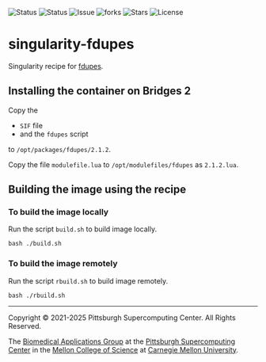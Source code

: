 ![Status](https://github.com/pscedu/singularity-fdupes/actions/workflows/main.yml/badge.svg)
![Status](https://github.com/pscedu/singularity-fdupes/actions/workflows/pretty.yml/badge.svg)
![Issue](https://img.shields.io/github/issues/pscedu/singularity-fdupes)
![forks](https://img.shields.io/github/forks/pscedu/singularity-fdupes)
![Stars](https://img.shields.io/github/stars/pscedu/singularity-fdupes)
![License](https://img.shields.io/github/license/pscedu/singularity-fdupes)

# singularity-fdupes
Singularity recipe for [fdupes](https://github.com/adrianlopezroche/fdupes).

## Installing the container on Bridges 2
Copy the

* `SIF` file
* and the `fdupes` script

to `/opt/packages/fdupes/2.1.2`.

Copy the file `modulefile.lua` to `/opt/modulefiles/fdupes` as `2.1.2.lua`.

## Building the image using the recipe
### To build the image locally
Run the script `build.sh` to build image locally.

```
bash ./build.sh
```

### To build the image remotely
Run the script `rbuild.sh` to build image remotely.

```
bash ./rbuild.sh
```

---
Copyright © 2021-2025 Pittsburgh Supercomputing Center. All Rights Reserved.

The [Biomedical Applications Group](https://www.psc.edu/biomedical-applications/) at the [Pittsburgh Supercomputing
Center](http://www.psc.edu) in the [Mellon College of Science](https://www.cmu.edu/mcs/) at [Carnegie Mellon University](http://www.cmu.edu).
